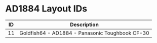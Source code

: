 # AD1884 Layout IDs

| ID | Description |
|---|---|
| 11 | Goldfish64 - AD1884 - Panasonic Toughbook CF-30 |

